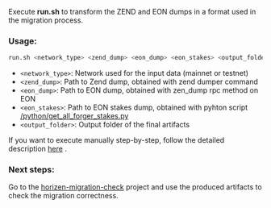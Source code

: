 Execute **run.sh**  to transform the ZEND and EON dumps in a format used in the migration process. <br/>

### Usage:

```sh
run.sh <network_type> <zend_dump> <eon_dump> <eon_stakes> <output_folder>
```

  * `<network_type>`: Network used for the input data (mainnet or testnet) <br/>
  * `<zend_dump>`: Path to Zend dump, obtained with zend dumper command<br/>
  * `<eon_dump>`: Path to EON dump, obtained with zen_dump rpc method on EON<br/>
  * `<eon_stakes>`: Path to EON stakes dump, obtained with pyhton script [/python/get_all_forger_stakes.py](https://github.com/HorizenOfficial/horizen-migration/blob/pc/migration_bash/dump-scripts/python/get_all_forger_stakes.py)<br/>
  * `<output_folder>`: Output folder of the final artifacts<br/>




If you want to execute manually step-by-step, follow the detailed description [here](https://github.com/HorizenOfficial/horizen-migration/tree/pc/migration_bash/dump-scripts/python/README.md) .

### Next steps:

Go to the [horizen-migration-check](https://github.com/HorizenOfficial/horizen-migration-check) project and use the produced artifacts to check the migration correctness.

